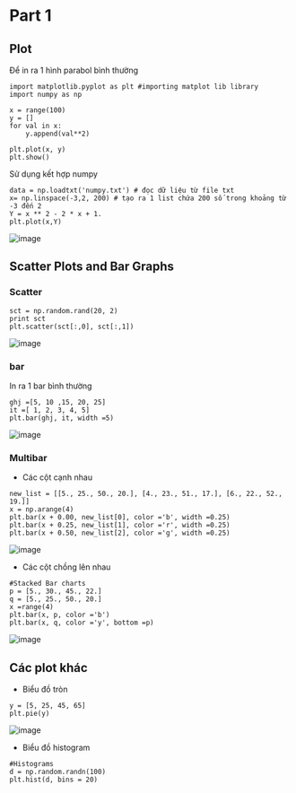 # Part 1
## Plot
Để in ra 1 hình parabol bình thường
```
import matplotlib.pyplot as plt #importing matplot lib library
import numpy as np

x = range(100)
y = []
for val in x:
    y.append(val**2)

plt.plot(x, y)
plt.show()
```

Sử dụng kết hợp numpy
```
data = np.loadtxt('numpy.txt') # đọc dữ liệu từ file txt
x= np.linspace(-3,2, 200) # tạo ra 1 list chứa 200 số trong khoảng từ -3 đến 2 
Y = x ** 2 - 2 * x + 1.
plt.plot(x,Y)
```
![image](https://user-images.githubusercontent.com/45547213/58366107-95fe3e80-7ef7-11e9-97f7-15999085ca42.png)

## Scatter Plots and Bar Graphs
### Scatter
```
sct = np.random.rand(20, 2)
print sct
plt.scatter(sct[:,0], sct[:,1])
```
![image](https://user-images.githubusercontent.com/45547213/58366126-e6759c00-7ef7-11e9-8ae7-ab416b9691a0.png)


### bar
In ra 1 bar bình thường
```
ghj =[5, 10 ,15, 20, 25]
it =[ 1, 2, 3, 4, 5]
plt.bar(ghj, it, width =5)
```
![image](https://user-images.githubusercontent.com/45547213/58366143-410ef800-7ef8-11e9-9d02-6fc818d24add.png)

### Multibar
- Các cột cạnh nhau
```
new_list = [[5., 25., 50., 20.], [4., 23., 51., 17.], [6., 22., 52., 19.]]
x = np.arange(4) 
plt.bar(x + 0.00, new_list[0], color ='b', width =0.25)
plt.bar(x + 0.25, new_list[1], color ='r', width =0.25)
plt.bar(x + 0.50, new_list[2], color ='g', width =0.25)
```
![image](https://user-images.githubusercontent.com/45547213/58366163-787da480-7ef8-11e9-90b1-4c69f2ebfaa8.png)

- Các cột chồng lên nhau
```
#Stacked Bar charts
p = [5., 30., 45., 22.]
q = [5., 25., 50., 20.]
x =range(4)
plt.bar(x, p, color ='b')
plt.bar(x, q, color ='y', bottom =p) 
```
![image](https://user-images.githubusercontent.com/45547213/58366203-048fcc00-7ef9-11e9-8e4e-c10fde6a3d76.png)

## Các plot khác
- Biểu đồ tròn

```
y = [5, 25, 45, 65]
plt.pie(y)
```

![image](https://user-images.githubusercontent.com/45547213/58366245-90a1f380-7ef9-11e9-8418-acd89dcacbc1.png)

- Biểu đồ histogram
```
#Histograms
d = np.random.randn(100)
plt.hist(d, bins = 20)
```
